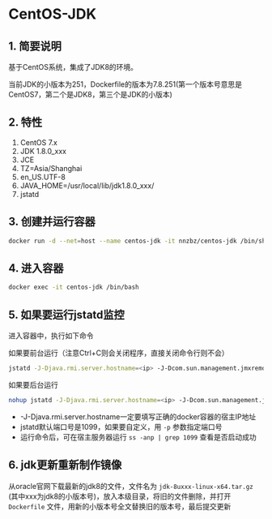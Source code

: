 # CentOS-JDK

## 1. 简要说明

基于CentOS系统，集成了JDK8的环境。

当前JDK的小版本为251，Dockerfile的版本为7.8.251(第一个版本号意思是CentOS7，第二个是JDK8，第三个是JDK的小版本)

## 2. 特性

1. CentOS 7.x
2. JDK 1.8.0_xxx
3. JCE
4. TZ=Asia/Shanghai
5. en_US.UTF-8
6. JAVA_HOME=/usr/local/lib/jdk1.8.0_xxx/
7. jstatd

## 3. 创建并运行容器

```sh
docker run -d --net=host --name centos-jdk -it nnzbz/centos-jdk /bin/sh
```

## 4. 进入容器

```sh
docker exec -it centos-jdk /bin/bash
```

## 5. 如果要运行jstatd监控

进入容器中，执行如下命令

如果要前台运行（注意Ctrl+C则会关闭程序，直接关闭命令行则不会）

```sh
jstatd -J-Djava.rmi.server.hostname=<ip> -J-Dcom.sun.management.jmxremote.authenticate=false -J-Dcom.sun.management.jmxremote.rmi.port=1099 -J-Dcom.sun.management.jmxremote.ssl=false -J-Djava.security.policy=/usr/local/jvm/jstatd.all.policy
```

如果要后台运行

```sh
nohup jstatd -J-Djava.rmi.server.hostname=<ip> -J-Dcom.sun.management.jmxremote.authenticate=false -J-Dcom.sun.management.jmxremote.rmi.port=1099 -J-Dcom.sun.management.jmxremote.ssl=false -J-Djava.security.policy=/usr/local/jvm/jstatd.all.policy >> /usr/local/output.log 2>&1 &
```

- -J-Djava.rmi.server.hostname一定要填写正确的docker容器的宿主IP地址
- jstatd默认端口号是1099，如果要自定义，用 ```-p``` 参数指定端口号
- 运行命令后，可在宿主服务器运行 ```ss -anp | grep 1099``` 查看是否启动成功

## 6. jdk更新重新制作镜像

从oracle官网下载最新的jdk8的文件，文件名为 `jdk-8uxxx-linux-x64.tar.gz` (其中xxx为jdk8的小版本号)，放入本级目录，将旧的文件删除，并打开 `Dockerfile` 文件，用新的小版本号全文替换旧的版本号，最后提交更新
